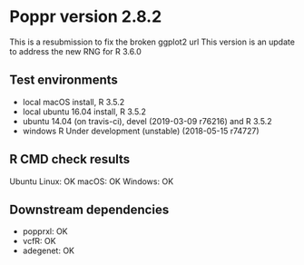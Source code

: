 # Poppr version 2.8.2

This is a resubmission to fix the broken ggplot2 url
This version is an update to address the new RNG for R 3.6.0

## Test environments

* local macOS install, R 3.5.2
* local ubuntu 16.04 install, R 3.5.2
* ubuntu 14.04 (on travis-ci), devel (2019-03-09 r76216) and R 3.5.2
* windows R Under development (unstable) (2018-05-15 r74727)

## R CMD check results

Ubuntu Linux: OK
macOS:        OK
Windows:      OK 

## Downstream dependencies

- popprxl:  OK
- vcfR:     OK
- adegenet: OK

